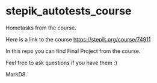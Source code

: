 # stepik_autotests_course
Hometasks from the course. 

Here is a link to the course https://stepik.org/course/74911

In this repo you can find Final Project from the course. 

Feel free to ask questions if you have them :) 

MarkD8.
